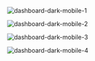 ![dashboard-dark-mobile-1](https://user-images.githubusercontent.com/100542212/212436561-cbfff757-80cd-434f-9446-d5c11cee0b5b.png)

![dashboard-dark-mobile-2](https://user-images.githubusercontent.com/100542212/212436562-856dd787-39dc-4124-8ae3-ec1979454d44.png)

![dashboard-dark-mobile-3](https://user-images.githubusercontent.com/100542212/212436563-ed748ec3-5354-439e-81b4-8b7d8e9309c5.png)

![dashboard-dark-mobile-4](https://user-images.githubusercontent.com/100542212/212436557-466bcef1-9eda-43de-88ce-a6240e4f255e.png)
